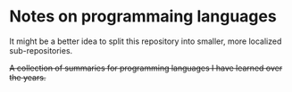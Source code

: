 # Notes on programmaing languages

It might be a better idea to split this repository into smaller, more localized sub-repositories.

~~A collection of summaries for programming languages I have learned over the years.~~
